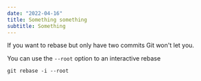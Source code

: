 ```yaml
---
date: "2022-04-16"
title: Something something
subtitle: Something
---
```

If you want to rebase but only have two commits Git won't let you.

You can use the `--root` option to an interactive rebase

    git rebase -i --root
